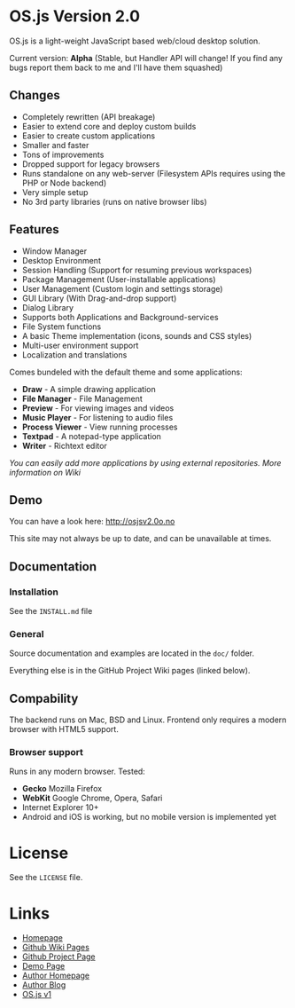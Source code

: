 # OS.js Version 2.0
OS.js is a light-weight JavaScript based web/cloud desktop solution.

Current version: **Alpha** (Stable, but Handler API will change! If you find any bugs report them back to me and I'll have them squashed)


## Changes

* Completely rewritten (API breakage)
* Easier to extend core and deploy custom builds
* Easier to create custom applications
* Smaller and faster
* Tons of improvements
* Dropped support for legacy browsers
* Runs standalone on any web-server (Filesystem APIs requires using the PHP or Node backend)
* Very simple setup
* No 3rd party libraries (runs on native browser libs)

## Features

* Window Manager
* Desktop Environment
* Session Handling (Support for resuming previous workspaces)
* Package Management (User-installable applications)
* User Management (Custom login and settings storage)
* GUI Library (With Drag-and-drop support)
* Dialog Library
* Supports both Applications and Background-services
* File System functions
* A basic Theme implementation (icons, sounds and CSS styles)
* Multi-user environment support
* Localization and translations

Comes bundeled with the default theme and some applications:
* **Draw** - A simple drawing application
* **File Manager** - File Management
* **Preview** - For viewing images and videos
* **Music Player** - For listening to audio files
* **Process Viewer** - View running processes
* **Textpad** - A notepad-type application
* **Writer** - Richtext editor

*You can easily add more applications by using external repositories. More information on Wiki*

## Demo

You can have a look here: http://osjsv2.0o.no

This site may not always be up to date, and can be unavailable at times.

## Documentation

### Installation

See the `INSTALL.md` file

### General

Source documentation and examples are located in the `doc/` folder.

Everything else is in the GitHub Project Wiki pages (linked below).

## Compability

The backend runs on Mac, BSD and Linux. Frontend only requires a modern browser with HTML5 support.

### Browser support

Runs in any modern browser. Tested:

* **Gecko** Mozilla Firefox
* **WebKit** Google Chrome, Opera, Safari
* Internet Explorer 10+
* Android and iOS is working, but no mobile version is implemented yet

# License
See the `LICENSE` file.

# Links
* [Homepage](http://andersevenrud.github.io/OS.js-v2/)
* [Github Wiki Pages](https://github.com/andersevenrud/OS.js-v2/wiki)
* [Github Project Page](https://github.com/andersevenrud/OS.js-v2)
* [Demo Page](http://osjsv2.0o.no/)
* [Author Homepage](http://andersevenrud.github.io/)
* [Author Blog](http://anderse.wordpress.com)
* [OS.js v1](http://andersevenrud.github.com/OS.js)
